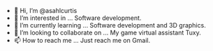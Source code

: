 - 👋 Hi, I’m @asahlcurtis
- 👀 I’m interested in ... Software development.
- 🌱 I’m currently learning ... Software development and 3D graphics.
- 💞️ I’m looking to collaborate on ... My game virtual assistant Tuxy.
- 📫 How to reach me ... Just reach me on Gmail.
